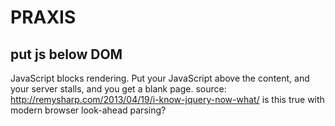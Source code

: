 # PRAXIS

## put js below DOM
JavaScript blocks rendering. Put your JavaScript above the content, and your server stalls, and you get a blank page.
source: http://remysharp.com/2013/04/19/i-know-jquery-now-what/
is this true with modern browser look-ahead parsing?
